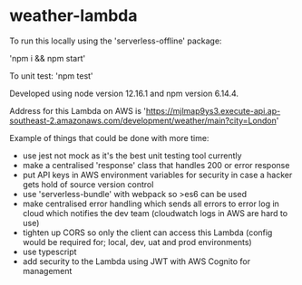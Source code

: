 # weather-lambda

To run this locally using the 'serverless-offline' package: 

'npm i && npm start'

To unit test: 'npm test'

Developed using node version 12.16.1 and npm version 6.14.4.

Address for this Lambda on AWS is 'https://mjlmap9ys3.execute-api.ap-southeast-2.amazonaws.com/development/weather/main?city=London'

Example of things that could be done with more time:

- use jest not mock as it's the best unit testing tool currently
- make a centralised 'response' class that handles 200 or error response
- put API keys in AWS environment variables for security in case a hacker gets hold of source version control
- use 'serverless-bundle' with webpack so >es6 can be used
- make centralised error handling which sends all errors to error log in cloud which notifies the dev team (cloudwatch logs in AWS are hard to use)
- tighten up CORS so only the client can access this Lambda (config would be required for; local, dev, uat and prod environments)
- use typescript
- add security to the Lambda using JWT with AWS Cognito for management
